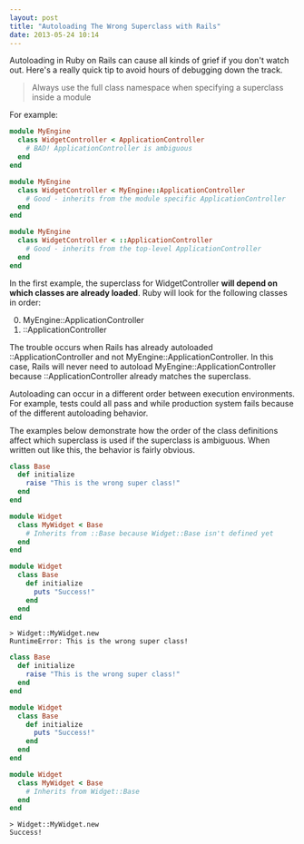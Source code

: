 ```yaml
---
layout: post
title: "Autoloading The Wrong Superclass with Rails"
date: 2013-05-24 10:14
---
```


Autoloading in Ruby on Rails can cause all kinds of grief if you don't watch out. Here's a really quick tip to avoid hours of debugging down the track.

> Always use the full class namespace when specifying a superclass inside a module

For example:

~~~ruby
module MyEngine
  class WidgetController < ApplicationController
    # BAD! ApplicationController is ambiguous
  end
end
~~~

~~~ruby
module MyEngine
  class WidgetController < MyEngine::ApplicationController
    # Good - inherits from the module specific ApplicationController
  end
end
~~~

~~~ruby
module MyEngine
  class WidgetController < ::ApplicationController
    # Good - inherits from the top-level ApplicationController
  end
end
~~~

In the first example, the superclass for WidgetController **will depend on which classes are already loaded**. Ruby will look for the following classes in order:

  0. MyEngine::ApplicationController
  0. ::ApplicationController

The trouble occurs when Rails has already autoloaded ::ApplicationController and not MyEngine::ApplicationController. In this case, Rails will never need to autoload MyEngine::ApplicationController because ::ApplicationController already matches the superclass.

Autoloading can occur in a different order between execution environments. For example, tests could all pass and while production system fails because of the different autoloading behavior.

The examples below demonstrate how the order of the class definitions affect which superclass is used if the superclass is ambiguous. When written out like this, the behavior is fairly obvious.

~~~ruby
class Base
  def initialize
    raise "This is the wrong super class!"
  end
end

module Widget
  class MyWidget < Base
    # Inherits from ::Base because Widget::Base isn't defined yet
  end
end

module Widget
  class Base
    def initialize
      puts "Success!"
    end
  end
end

~~~

    > Widget::MyWidget.new
    RuntimeError: This is the wrong super class!

~~~ruby
class Base
  def initialize
    raise "This is the wrong super class!"
  end
end

module Widget
  class Base
    def initialize
      puts "Success!"
    end
  end
end

module Widget
  class MyWidget < Base
    # Inherits from Widget::Base
  end
end

~~~

    > Widget::MyWidget.new
    Success!

